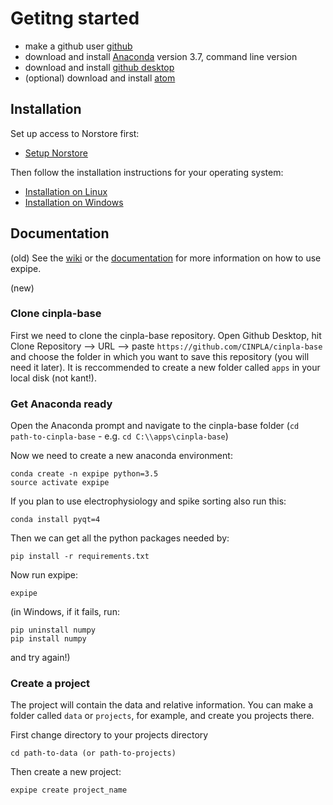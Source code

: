 
# Getitng started

- make a github user [github](https://github.com/)
- download and install [Anaconda](https://www.anaconda.com/download/) version 3.7, command line version
- download and install [github desktop](https://desktop.github.com/)
- (optional) download and install [atom](https://atom.io/)

## Installation

Set up access to Norstore first:

- [Setup Norstore](https://github.com/CINPLA/expipe/wiki/Setup-Norstore)

Then follow the installation instructions for your operating system:

- [Installation on Linux](https://github.com/CINPLA/expipe/wiki/Installation-on-Linux)
- [Installation on Windows](https://github.com/CINPLA/expipe/wiki/Installation-on-Windows)

## Documentation

(old)
See the [wiki](https://github.com/CINPLA/expipe-plugin-cinpla/wiki/) or the [documentation](http://expipe-plugin-cinpla.readthedocs.io/en/latest/) 
for more information on how to use expipe.

(new)
### Clone cinpla-base

First we need to clone the cinpla-base repository.
Open Github Desktop, hit Clone Repository --> URL --> paste `https://github.com/CINPLA/cinpla-base` and choose the folder in which you want to save this repository (you will need it later).
It is reccommended to create a new folder called `apps` in your local disk (not kant!).

### Get Anaconda ready

Open the Anaconda prompt and navigate to the cinpla-base folder (`cd path-to-cinpla-base` - e.g. `cd C:\\apps\cinpla-base`)

Now we need to create a new anaconda environment:

``` 
conda create -n expipe python=3.5
source activate expipe
```

If you plan to use electrophysiology and spike sorting also run this:

```
conda install pyqt=4
```

Then we can get all the python packages needed by:

```
pip install -r requirements.txt
```

Now run expipe:
```
expipe
```

(in Windows, if it fails, run:
```
pip uninstall numpy
pip install numpy
```
and try again!)

### Create a project

The project will contain the data and relative information. You can make a folder called `data` or `projects`, for example, and create you projects there.

First change directory to your projects directory
```
cd path-to-data (or path-to-projects)
```

Then create a new project:
```
expipe create project_name
```


